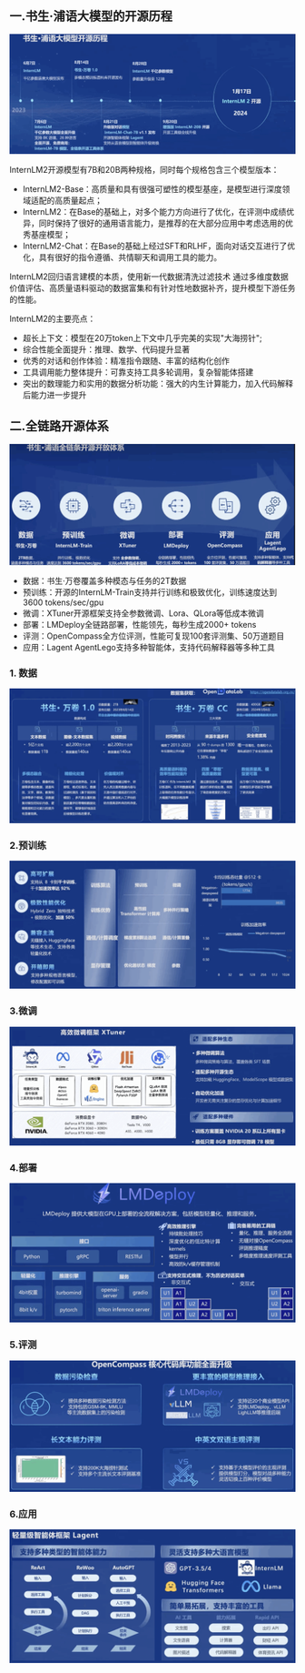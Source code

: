 ## 一.书生·浦语大模型的开源历程

![](./开源历程.png)

InternLM2开源模型有7B和20B两种规格，同时每个规格包含三个模型版本：

* InternLM2-Base：高质量和具有很强可塑性的模型基座，是模型进行深度领域适配的高质量起点；
* InternLM2：在Base的基础上，对多个能力方向进行了优化，在评测中成绩优异，同时保持了很好的通用语言能力，是推荐的在大部分应用中考虑选用的优秀基座模型；
* InternLM2-Chat：在Base的基础上经过SFT和RLHF，面向对话交互进行了优化，具有很好的指令遵循、共情聊天和调用工具的能力。

InternLM2回归语言建模的本质，使用新一代数据清洗过滤技术 通过多维度数据价值评估、高质量语料驱动的数据富集和有针对性地数据补齐，提升模型下游任务的性能。

InternLM2的主要亮点：

* 超长上下文：模型在20万token上下文中几乎完美的实现"大海捞针";
* 综合性能全面提升：推理、数学、代码提升显著
* 优秀的对话和创作体验：精准指令跟随、丰富的结构化创作
* 工具调用能力整体提升：可靠支持工具多轮调用，复杂智能体搭建
* 突出的数理能力和实用的数据分析功能：强大的内生计算能力，加入代码解释后能力进一步提升



## 二.全链路开源体系

![](./全链条开放体系.png)

- 数据：书生·万卷覆盖多种模态与任务的2T数据
- 预训练：开源的InternLM-Train支持并行训练和极致优化，训练速度达到3600 tokens/sec/gpu
- 微调：XTuner开源框架支持全参数微调、Lora、QLora等低成本微调
- 部署：LMDeploy全链路部署，性能领先，每秒生成2000+ tokens
- 评测：OpenCompass全方位评测，性能可复现100套评测集、50万道题目
- 应用：Lagent AgentLego支持多种智能体，支持代码解释器等多种工具



###  1. 数据

![](./数据.png)

### 2.预训练

![](./预训练.png)

### 3.微调

![](./微调.png)

### 4.部署

![](./部署.png)

### 5.评测

![](./评测.png)

###  6.应用

![](./智能体.png)

